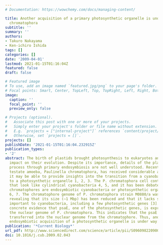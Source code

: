 ```yaml
---
# Documentation: https://wowchemy.com/docs/managing-content/

title: Another acquisition of a primary photosynthetic organelle is underway in Paulinella
  chromatophora
subtitle: ''
summary: ''
authors:
- Takuro Nakayama
- Ken-ichiro Ishida
tags: []
categories: []
date: '2009-04-01'
lastmod: 2021-01-15T01:16:04Z
featured: false
draft: false

# Featured image
# To use, add an image named `featured.jpg/png` to your page's folder.
# Focal points: Smart, Center, TopLeft, Top, TopRight, Left, Right, BottomLeft, Bottom, BottomRight.
image:
  caption: ''
  focal_point: ''
  preview_only: false

# Projects (optional).
#   Associate this post with one or more of your projects.
#   Simply enter your project's folder or file name without extension.
#   E.g. `projects = ["internal-project"]` references `content/project/deep-learning/index.md`.
#   Otherwise, set `projects = []`.
projects: []
publishDate: '2021-01-15T01:16:04.232915Z'
publication_types:
- '2'
abstract: The birth of plastids brought photosynthesis to eukaryotes and had a huge
  impact on their evolution. Despite its importance, details of the plastid acquisition
  process through primary endosymbiosis are not well understood. Recently, a cercozoan
  testate amoeba, Paulinella chromatophora, has received considerable attention because
  it may be able to provide insights into the transition from a cyanobacterial endosymbiont
  to a photosynthetic organelle 1, 2, 3. The P. chromatophora cell contains two chromatophores
  that look like cylindrical cyanobacteria 4, 5, and it has been debated whether these
  chromatophores are endosymbiotic cyanobacteria or photosynthetic organelles 4, 5,
  6, 7. The chromatophore genome of P. chromatophora strain M0880/a was recently sequenced,
  revealing that its size (∼1 Mbp) has been reduced and that it lacks several genes
  important to cyanobacteria, including a few photosynthetic genes [3]. Here, we obtained
  concrete evidence that psaE, one of the photosynthetic genes, is expressed from
  the nuclear genome of P. chromatophora. This indicates that the psaE gene has been
  transferred into the nuclear genome from the chromatophore. Thus, another primary
  endosymbiotic acquisition of a photosynthetic organelle is under way.
publication: '*Current Biology*'
url_pdf: http://www.sciencedirect.com/science/article/pii/S0960982209007532
doi: 10.1016/j.cub.2009.02.043
---
```

